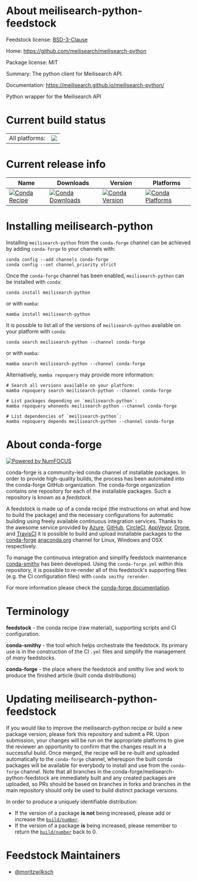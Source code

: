 About meilisearch-python-feedstock
==================================

Feedstock license: [BSD-3-Clause](https://github.com/conda-forge/meilisearch-python-feedstock/blob/main/LICENSE.txt)

Home: https://github.com/meilisearch/meilisearch-python

Package license: MIT

Summary: The python client for Meilisearch API.

Documentation: https://meilisearch.github.io/meilisearch-python/

Python wrapper for the Meilisearch API

Current build status
====================


<table><tr><td>All platforms:</td>
    <td>
      <a href="https://dev.azure.com/conda-forge/feedstock-builds/_build/latest?definitionId=25296&branchName=main">
        <img src="https://dev.azure.com/conda-forge/feedstock-builds/_apis/build/status/meilisearch-python-feedstock?branchName=main">
      </a>
    </td>
  </tr>
</table>

Current release info
====================

| Name | Downloads | Version | Platforms |
| --- | --- | --- | --- |
| [![Conda Recipe](https://img.shields.io/badge/recipe-meilisearch--python-green.svg)](https://anaconda.org/conda-forge/meilisearch-python) | [![Conda Downloads](https://img.shields.io/conda/dn/conda-forge/meilisearch-python.svg)](https://anaconda.org/conda-forge/meilisearch-python) | [![Conda Version](https://img.shields.io/conda/vn/conda-forge/meilisearch-python.svg)](https://anaconda.org/conda-forge/meilisearch-python) | [![Conda Platforms](https://img.shields.io/conda/pn/conda-forge/meilisearch-python.svg)](https://anaconda.org/conda-forge/meilisearch-python) |

Installing meilisearch-python
=============================

Installing `meilisearch-python` from the `conda-forge` channel can be achieved by adding `conda-forge` to your channels with:

```
conda config --add channels conda-forge
conda config --set channel_priority strict
```

Once the `conda-forge` channel has been enabled, `meilisearch-python` can be installed with `conda`:

```
conda install meilisearch-python
```

or with `mamba`:

```
mamba install meilisearch-python
```

It is possible to list all of the versions of `meilisearch-python` available on your platform with `conda`:

```
conda search meilisearch-python --channel conda-forge
```

or with `mamba`:

```
mamba search meilisearch-python --channel conda-forge
```

Alternatively, `mamba repoquery` may provide more information:

```
# Search all versions available on your platform:
mamba repoquery search meilisearch-python --channel conda-forge

# List packages depending on `meilisearch-python`:
mamba repoquery whoneeds meilisearch-python --channel conda-forge

# List dependencies of `meilisearch-python`:
mamba repoquery depends meilisearch-python --channel conda-forge
```


About conda-forge
=================

[![Powered by
NumFOCUS](https://img.shields.io/badge/powered%20by-NumFOCUS-orange.svg?style=flat&colorA=E1523D&colorB=007D8A)](https://numfocus.org)

conda-forge is a community-led conda channel of installable packages.
In order to provide high-quality builds, the process has been automated into the
conda-forge GitHub organization. The conda-forge organization contains one repository
for each of the installable packages. Such a repository is known as a *feedstock*.

A feedstock is made up of a conda recipe (the instructions on what and how to build
the package) and the necessary configurations for automatic building using freely
available continuous integration services. Thanks to the awesome service provided by
[Azure](https://azure.microsoft.com/en-us/services/devops/), [GitHub](https://github.com/),
[CircleCI](https://circleci.com/), [AppVeyor](https://www.appveyor.com/),
[Drone](https://cloud.drone.io/welcome), and [TravisCI](https://travis-ci.com/)
it is possible to build and upload installable packages to the
[conda-forge](https://anaconda.org/conda-forge) [anaconda.org](https://anaconda.org/)
channel for Linux, Windows and OSX respectively.

To manage the continuous integration and simplify feedstock maintenance
[conda-smithy](https://github.com/conda-forge/conda-smithy) has been developed.
Using the ``conda-forge.yml`` within this repository, it is possible to re-render all of
this feedstock's supporting files (e.g. the CI configuration files) with ``conda smithy rerender``.

For more information please check the [conda-forge documentation](https://conda-forge.org/docs/).

Terminology
===========

**feedstock** - the conda recipe (raw material), supporting scripts and CI configuration.

**conda-smithy** - the tool which helps orchestrate the feedstock.
                   Its primary use is in the construction of the CI ``.yml`` files
                   and simplify the management of *many* feedstocks.

**conda-forge** - the place where the feedstock and smithy live and work to
                  produce the finished article (built conda distributions)


Updating meilisearch-python-feedstock
=====================================

If you would like to improve the meilisearch-python recipe or build a new
package version, please fork this repository and submit a PR. Upon submission,
your changes will be run on the appropriate platforms to give the reviewer an
opportunity to confirm that the changes result in a successful build. Once
merged, the recipe will be re-built and uploaded automatically to the
`conda-forge` channel, whereupon the built conda packages will be available for
everybody to install and use from the `conda-forge` channel.
Note that all branches in the conda-forge/meilisearch-python-feedstock are
immediately built and any created packages are uploaded, so PRs should be based
on branches in forks and branches in the main repository should only be used to
build distinct package versions.

In order to produce a uniquely identifiable distribution:
 * If the version of a package **is not** being increased, please add or increase
   the [``build/number``](https://docs.conda.io/projects/conda-build/en/latest/resources/define-metadata.html#build-number-and-string).
 * If the version of a package **is** being increased, please remember to return
   the [``build/number``](https://docs.conda.io/projects/conda-build/en/latest/resources/define-metadata.html#build-number-and-string)
   back to 0.

Feedstock Maintainers
=====================

* [@moritzwilksch](https://github.com/moritzwilksch/)


<!-- dummy commit to enable rerendering -->

